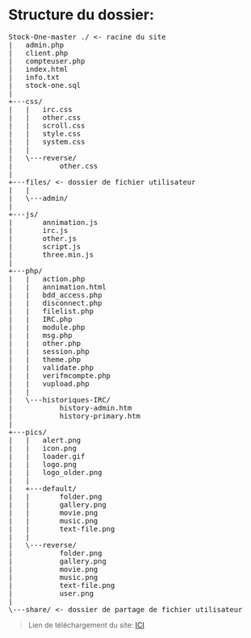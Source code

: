 # Structure du dossier:

<pre>
Stock-One-master ./ <- racine du site
|   admin.php
|   client.php
|   compteuser.php
|   index.html
|   info.txt
|   stock-one.sql
|   
+---css/
|   |   irc.css
|   |   other.css
|   |   scroll.css
|   |   style.css
|   |   system.css
|   |   
|   \---reverse/
|           other.css
|           
+---files/ <- dossier de fichier utilisateur
|   |
|   \---admin/
|          
+---js/
|       annimation.js
|       irc.js
|       other.js
|       script.js
|       three.min.js
|       
+---php/
|   |   action.php
|   |   annimation.html
|   |   bdd_access.php
|   |   disconnect.php
|   |   filelist.php
|   |   IRC.php
|   |   module.php
|   |   msg.php
|   |   other.php
|   |   session.php
|   |   theme.php
|   |   validate.php
|   |   verifmcompte.php
|   |   vupload.php
|   |
|   \---historiques-IRC/
|           history-admin.htm
|           history-primary.htm
|           
+---pics/
|   |   alert.png
|   |   icon.png
|   |   loader.gif
|   |   logo.png
|   |   logo_older.png
|   |   
|   +---default/
|   |       folder.png
|   |       gallery.png
|   |       movie.png
|   |       music.png
|   |       text-file.png
|   |       
|   \---reverse/
|           folder.png
|           gallery.png
|           movie.png
|           music.png
|           text-file.png
|           user.png
|           
\---share/ <- dossier de partage de fichier utilisateur
</pre>

> Lien de téléchargement du site: <a href="https://mega.nz/#!jtMjmIDY!cBOa-y_NcOCULn4ysdr9vbsagklj7_KmhjHiIcinE_k" target="_blank">ICI</a>
